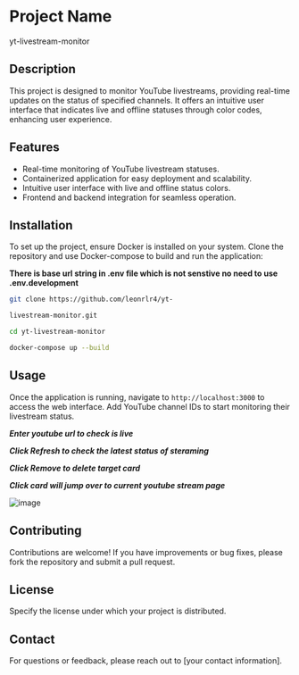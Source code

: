 # Project Name

yt-livestream-monitor

## Description

This project is designed to monitor YouTube livestreams, providing real-time updates on the status of specified channels. It offers an intuitive user interface that indicates live and offline statuses through color codes, enhancing user experience.

## Features

- Real-time monitoring of YouTube livestream statuses.
- Containerized application for easy deployment and scalability.
- Intuitive user interface with live and offline status colors.
- Frontend and backend integration for seamless operation.

## Installation

To set up the project, ensure Docker is installed on your system. Clone the repository and use Docker-compose to build and run the application:

**There is base url string in .env file which is not senstive no need to use .env.development**

``` bash
git clone https://github.com/leonrlr4/yt-

livestream-monitor.git

cd yt-livestream-monitor

docker-compose up --build
```

## Usage

Once the application is running, navigate to `http://localhost:3000` to access the web interface. Add YouTube channel IDs to start monitoring their livestream status.

***Enter youtube url to check is live***

***Click Refresh to check the latest status of steraming***

***Click Remove to delete target card***

***Click card will jump over to current youtube stream page***

![image](https://hackmd.io/_uploads/BkqjeXpoa.png)

## Contributing

Contributions are welcome! If you have improvements or bug fixes, please fork the repository and submit a pull request.

## License

Specify the license under which your project is distributed.

## Contact

For questions or feedback, please reach out to [your contact information].
